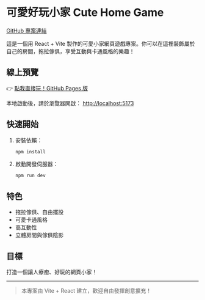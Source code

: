 # 可愛好玩小家 Cute Home Game

[GitHub 專案連結](https://github.com/peggy110/game6.git)

這是一個用 React + Vite 製作的可愛小家網頁遊戲專案。你可以在這裡裝飾屬於自己的房間，拖拉傢俱，享受互動與卡通風格的樂趣！

## 線上預覽

👉 [點我直接玩！GitHub Pages 版](https://peggy110.github.io/game6/)

本地啟動後，請於瀏覽器開啟：
[http://localhost:5173](http://localhost:5173)

## 快速開始

1. 安裝依賴：
   ```sh
   npm install
   ```
2. 啟動開發伺服器：
   ```sh
   npm run dev
   ```

## 特色
- 拖拉傢俱、自由擺設
- 可愛卡通風格
- 高互動性
- 立體房間與傢俱陰影

## 目標
打造一個讓人療癒、好玩的網頁小家！

---

> 本專案由 Vite + React 建立，歡迎自由發揮創意擴充！

